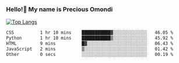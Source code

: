 ### Hello!👋 My name is Precious Omondi 

[![Top Langs](https://github-readme-stats.vercel.app/api/top-langs/?username=Presho99&langs_count=8&theme=dark)](https://github.com/Presho99/github-readme-stats)



<!--START_SECTION:waka-->

```txt
CSS          1 hr 10 mins    ███████████▓░░░░░░░░░░░░░   46.05 %
Python       1 hr 10 mins    ███████████▒░░░░░░░░░░░░░   45.92 %
HTML         9 mins          █▓░░░░░░░░░░░░░░░░░░░░░░░   06.43 %
JavaScript   2 mins          ▒░░░░░░░░░░░░░░░░░░░░░░░░   01.42 %
Other        0 secs          ░░░░░░░░░░░░░░░░░░░░░░░░░   00.19 %
```

<!--END_SECTION:waka-->


